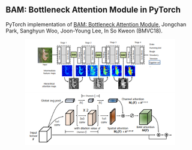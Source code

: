 ## BAM: Bottleneck Attention Module in PyTorch
PyTorch implementation of [BAM: Bottleneck Attention Module](https://arxiv.org/abs/1807.06514), Jongchan Park, Sanghyun Woo, Joon-Young Lee, In So Kweon (BMVC18).

<p align="center">
<img src="figure/BAM_figure.PNG" width="400px" height="140px"/>
<img src="figure/BAM_figure2.PNG" width="400px" height="140px"/>
</p>

